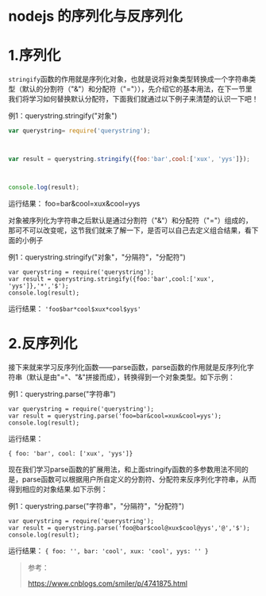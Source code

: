 # nodejs 的序列化与反序列化

# 1.序列化

`stringify`函数的作用就是序列化对象，也就是说将对象类型转换成一个字符串类型（默认的分割符（"&"）和分配符（"="）），先介绍它的基本用法，在下一节里我们将学习如何替换默认分配符，下面我们就通过以下例子来清楚的认识一下吧！

例1：querystring.stringify("对象")

```javascript
var querystring= require('querystring');



var result = querystring.stringify({foo:'bar',cool:['xux', 'yys']});



console.log(result);　　
```

运行结果：
foo=bar&cool=xux&cool=yys

对象被序列化为字符串之后默认是通过分割符（"&"）和分配符（"="）组成的，那可不可以改变呢，这节我们就来了解一下，是否可以自己去定义组合结果，看下面的小例子

例1：querystring.stringify("对象"，"分隔符"，"分配符")

```
var querystring = require('querystring');
var result = querystring.stringify({foo:'bar',cool:['xux', 'yys']},'*','$');
console.log(result);
```

运行结果：
`'foo$bar*cool$xux*cool$yys'`

# 2.反序列化

接下来就来学习反序列化函数——parse函数，parse函数的作用就是反序列化字符串（默认是由"="、"&"拼接而成），转换得到一个对象类型。如下示例：

例1：querystring.parse("字符串")

```
var querystring = require('querystring');
var result = querystring.parse('foo=bar&cool=xux&cool=yys');
console.log(result);
```

运行结果：

`{ foo: 'bar', cool: ['xux', 'yys']}`

现在我们学习parse函数的扩展用法，和上面stringify函数的多参数用法不同的是，parse函数可以根据用户所自定义的分割符、分配符来反序列化字符串，从而得到相应的对象结果.如下示例：

例1：querystring.parse("字符串"，"分隔符"，"分配符")

```
var querystring = require('querystring');
var result = querystring.parse('foo@bar$cool@xux$cool@yys','@','$');
console.log(result);
```

运行结果：
`{ foo: '', bar: 'cool', xux: 'cool', yys: '' }`

>参考：
>
>https://www.cnblogs.com/smiler/p/4741875.html
